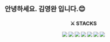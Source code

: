 <h2> 안녕하세요.  김영완 입니다.😊 </h2>

<div align=center><h3>⚔️ STACKS</h3></div>

<div align=center> 
  <img src="https://img.shields.io/badge/html5-E34F26?style=for-the-badge&logo=html5&logoColor=white"> 
  <img src="https://img.shields.io/badge/css-1572B6?style=for-the-badge&logo=css3&logoColor=white"> 
  <img src="https://img.shields.io/badge/javascript-F7DF1E?style=for-the-badge&logo=javascript&logoColor=black"> 
  <img src="https://img.shields.io/badge/typescript-02569B?style=for-the-badge&logo=typescript&logoColor=black"> 
  <img src="https://img.shields.io/badge/reactjs-61DAFB?style=for-the-badge&logo=react&logoColor=black"> 
  <img src="https://img.shields.io/badge/nextjs-00599C?style=for-the-badge&logo=next.js&logoColor=white">
  <img src="https://img.shields.io/badge/tailwindcss-4053D6?style=for-the-badge&logo=tailwindcss&logoColor=white">
  <br>
  
</div>
